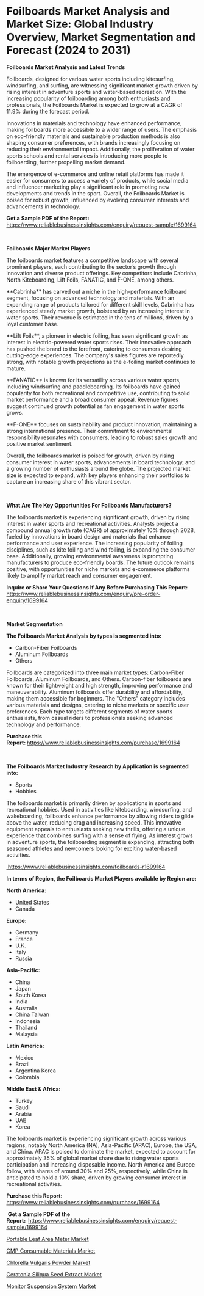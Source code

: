 <p><h1>Foilboards Market Analysis and Market Size: Global Industry Overview, Market Segmentation and Forecast (2024 to 2031)</h1></p><p><strong>Foilboards Market Analysis and Latest Trends</strong></p>
<p><p>Foilboards, designed for various water sports including kitesurfing, windsurfing, and surfing, are witnessing significant market growth driven by rising interest in adventure sports and water-based recreation. With the increasing popularity of foilboarding among both enthusiasts and professionals, the Foilboards Market is expected to grow at a CAGR of 11.9% during the forecast period. </p><p>Innovations in materials and technology have enhanced performance, making foilboards more accessible to a wider range of users. The emphasis on eco-friendly materials and sustainable production methods is also shaping consumer preferences, with brands increasingly focusing on reducing their environmental impact. Additionally, the proliferation of water sports schools and rental services is introducing more people to foilboarding, further propelling market demand.</p><p>The emergence of e-commerce and online retail platforms has made it easier for consumers to access a variety of products, while social media and influencer marketing play a significant role in promoting new developments and trends in the sport. Overall, the Foilboards Market is poised for robust growth, influenced by evolving consumer interests and advancements in technology.</p></p>
<p><strong>Get a Sample PDF of the Report:&nbsp;</strong> <a href="https://www.reliablebusinessinsights.com/enquiry/request-sample/1699164?utm_campaign=1260&utm_medium=2&utm_source=Github&utm_content=ia&utm_term=20102024&utm_id=foilboards">https://www.reliablebusinessinsights.com/enquiry/request-sample/1699164</a></p>
<p>&nbsp;</p>
<p><strong>Foilboards Major Market Players</strong></p>
<p><p>The foilboards market features a competitive landscape with several prominent players, each contributing to the sector’s growth through innovation and diverse product offerings. Key competitors include Cabrinha, North Kiteboarding, Lift Foils, FANATIC, and F-ONE, among others.</p><p>**Cabrinha** has carved out a niche in the high-performance foilboard segment, focusing on advanced technology and materials. With an expanding range of products tailored for different skill levels, Cabrinha has experienced steady market growth, bolstered by an increasing interest in water sports. Their revenue is estimated in the tens of millions, driven by a loyal customer base.</p><p>**Lift Foils**, a pioneer in electric foiling, has seen significant growth as interest in electric-powered water sports rises. Their innovative approach has pushed the brand to the forefront, catering to consumers desiring cutting-edge experiences. The company's sales figures are reportedly strong, with notable growth projections as the e-foiling market continues to mature.</p><p>**FANATIC** is known for its versatility across various water sports, including windsurfing and paddleboarding. Its foilboards have gained popularity for both recreational and competitive use, contributing to solid market performance and a broad consumer appeal. Revenue figures suggest continued growth potential as fan engagement in water sports grows.</p><p>**F-ONE** focuses on sustainability and product innovation, maintaining a strong international presence. Their commitment to environmental responsibility resonates with consumers, leading to robust sales growth and positive market sentiment.</p><p>Overall, the foilboards market is poised for growth, driven by rising consumer interest in water sports, advancements in board technology, and a growing number of enthusiasts around the globe. The projected market size is expected to expand, with key players enhancing their portfolios to capture an increasing share of this vibrant sector.</p></p>
<p>&nbsp;</p>
<p><strong>What Are The Key Opportunities For Foilboards Manufacturers?</strong></p>
<p><p>The foilboards market is experiencing significant growth, driven by rising interest in water sports and recreational activities. Analysts project a compound annual growth rate (CAGR) of approximately 10% through 2028, fueled by innovations in board design and materials that enhance performance and user experience. The increasing popularity of foiling disciplines, such as kite foiling and wind foiling, is expanding the consumer base. Additionally, growing environmental awareness is prompting manufacturers to produce eco-friendly boards. The future outlook remains positive, with opportunities for niche markets and e-commerce platforms likely to amplify market reach and consumer engagement.</p></p>
<p><strong>Inquire or Share Your Questions If Any Before Purchasing This Report:</strong> <a href="https://www.reliablebusinessinsights.com/enquiry/pre-order-enquiry/1699164?utm_campaign=1260&utm_medium=2&utm_source=Github&utm_content=ia&utm_term=20102024&utm_id=foilboards">https://www.reliablebusinessinsights.com/enquiry/pre-order-enquiry/1699164</a></p>
<p>&nbsp;</p>
<p><strong>Market Segmentation</strong></p>
<p><strong>The Foilboards Market Analysis by types is segmented into:</strong></p>
<p><ul><li>Carbon-Fiber Foilboards</li><li>Aluminum Foilboards</li><li>Others</li></ul></p>
<p><p>Foilboards are categorized into three main market types: Carbon-Fiber Foilboards, Aluminum Foilboards, and Others. Carbon-fiber foilboards are known for their lightweight and high strength, improving performance and maneuverability. Aluminum foilboards offer durability and affordability, making them accessible for beginners. The "Others" category includes various materials and designs, catering to niche markets or specific user preferences. Each type targets different segments of water sports enthusiasts, from casual riders to professionals seeking advanced technology and performance.</p></p>
<p><strong>Purchase this Report:&nbsp;</strong><a href="https://www.reliablebusinessinsights.com/purchase/1699164?utm_campaign=1260&utm_medium=2&utm_source=Github&utm_content=ia&utm_term=20102024&utm_id=foilboards">https://www.reliablebusinessinsights.com/purchase/1699164</a></p>
<p>&nbsp;</p>
<p><strong>The Foilboards Market Industry Research by Application is segmented into:</strong></p>
<p><ul><li>Sports</li><li>Hobbies</li></ul></p>
<p><p>The foilboards market is primarily driven by applications in sports and recreational hobbies. Used in activities like kiteboarding, windsurfing, and wakeboarding, foilboards enhance performance by allowing riders to glide above the water, reducing drag and increasing speed. This innovative equipment appeals to enthusiasts seeking new thrills, offering a unique experience that combines surfing with a sense of flying. As interest grows in adventure sports, the foilboarding segment is expanding, attracting both seasoned athletes and newcomers looking for exciting water-based activities.</p></p>
<p><a href="https://www.reliablebusinessinsights.com/foilboards-r1699164?utm_campaign=1260&utm_medium=2&utm_source=Github&utm_content=ia&utm_term=20102024&utm_id=foilboards">&nbsp;https://www.reliablebusinessinsights.com/foilboards-r1699164</a></p>
<p><strong>In terms of Region, the Foilboards Market Players available by Region are:</strong></p>
<p>
    <p> <strong> North America: </strong>
        <ul>
            <li>United States</li>
            <li>Canada</li>
        </ul>
        </p> 
    <p> <strong> Europe: </strong>
        <ul>
            <li>Germany</li>
            <li>France</li>
            <li>U.K.</li>
            <li>Italy</li>
            <li>Russia</li>
        </ul>
        </p> 
    <p> <strong> Asia-Pacific: </strong>
        <ul>
            <li>China</li>
            <li>Japan</li>
            <li>South Korea</li>
            <li>India</li>
            <li>Australia</li>
            <li>China Taiwan</li>
            <li>Indonesia</li>
            <li>Thailand</li>
            <li>Malaysia</li>
        </ul>
        </p> 
    <p> <strong> Latin America: </strong>
        <ul>
            <li>Mexico</li>
            <li>Brazil</li>
            <li>Argentina Korea</li>
            <li>Colombia</li>
        </ul>
        </p> 
    <p> <strong> Middle East & Africa: </strong>
        <ul>
            <li>Turkey</li>
            <li>Saudi</li>
            <li>Arabia</li>
            <li>UAE</li>
            <li>Korea</li>
        </ul>
    </p>
    </p>
<p><p>The foilboards market is experiencing significant growth across various regions, notably North America (NA), Asia-Pacific (APAC), Europe, the USA, and China. APAC is poised to dominate the market, expected to account for approximately 35% of global market share due to rising water sports participation and increasing disposable income. North America and Europe follow, with shares of around 30% and 25%, respectively, while China is anticipated to hold a 10% share, driven by growing consumer interest in recreational activities.</p></p>
<p><strong>Purchase this Report: </strong><a href="https://www.reliablebusinessinsights.com/purchase/1699164?utm_campaign=1260&utm_medium=2&utm_source=Github&utm_content=ia&utm_term=20102024&utm_id=foilboards">https://www.reliablebusinessinsights.com/purchase/1699164</a></p>
<p>&nbsp;<strong>Get a Sample PDF of the Report:&nbsp;&nbsp;</strong><a href="https://www.reliablebusinessinsights.com/enquiry/request-sample/1699164?utm_campaign=1260&utm_medium=2&utm_source=Github&utm_content=ia&utm_term=20102024&utm_id=foilboards">https://www.reliablebusinessinsights.com/enquiry/request-sample/1699164</a></p>
<p><strong></strong></p>
<p><p><a href="https://issuu.com/reportprime-2/docs/portable-leaf-area-meter-market-siz_d102d652991820?utm_campaign=1260&utm_medium=2&utm_source=Github&utm_content=ia&utm_term=20102024&utm_id=foilboards">Portable Leaf Area Meter Market</a></p><p><a href="https://github.com/fosters9adames/Market-Research-Report-List-1/blob/main/cmp-consumable-materials-market.md?utm_campaign=1260&utm_medium=2&utm_source=Github&utm_content=ia&utm_term=20102024&utm_id=foilboards">CMP Consumable Materials Market</a></p><p><a href="https://medium.com/@pandorapvdtab/chlorella-vulgaris-powder-market-research-report-exploring-market-size-and-revenue-analysis-from-49080cb713d9?utm_campaign=1260&utm_medium=2&utm_source=Github&utm_content=ia&utm_term=20102024&utm_id=foilboards">Chlorella Vulgaris Powder Market</a></p><p><a href="https://medium.com/@karolinec5dqui/global-perspectives-on-ceratonia-siliqua-seed-extract-market-trends-and-forecast-2024-2031-897bc05fffec?utm_campaign=1260&utm_medium=2&utm_source=Github&utm_content=ia&utm_term=20102024&utm_id=foilboards">Ceratonia Siliqua Seed Extract Market</a></p><p><a href="https://issuu.com/reportprime-2/docs/monitor-suspension-system-market-si_1498f462eb471b?utm_campaign=1260&utm_medium=2&utm_source=Github&utm_content=ia&utm_term=20102024&utm_id=foilboards">Monitor Suspension System Market</a></p></p>